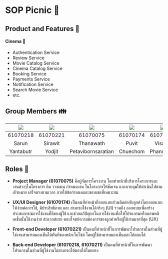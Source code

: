 # SOP Picnic 👋

## Product and Features 🌱
#### Cinema 🎥
- Authentication Service
- Review Service
- Movie Catalog Service
- Cinema Catalog Service
- Booking Service
- Payments Service
- Notification Service
- Search Movie Service
- etc.

## Group Members 👪
|![](https://avatars0.githubusercontent.com/u/42176460?s=150&v=4)|![](https://avatars0.githubusercontent.com/u/42561981?s=150&v=4)|![](https://avatars0.githubusercontent.com/u/43027706?s=150&v=4)|![](https://avatars0.githubusercontent.com/u/42972606?s=150&v=4)|![](https://avatars0.githubusercontent.com/u/43022322?s=150&v=4)
|:-:|:-:|:-:|:-:|:-:|
|61070218|61070221|61070075|61070174|61070211|
|Sarun|Sirawit|Thanawath|Puvit|Visarut
|Yantabutr|Yodjit|Petavibornsaratian|Chuechom|Phanmaisri

## Roles 📜

- <b>Project Manager (61070075)</b>
คือผู้จัดการโครงงาน โดยทําหน้าที่บริหารโครงการและงานต่างๆในโครงการ คิด วางแผน กำหนดงาน ในโครงการให้ชัดเจน และควบคุมให้ดำเนินไปตามเป้าหมาย เสร็จตรงตามเวลา ภายใต้ข้อกำหนดและขอบเขตที่เหมาะสม

- <b>UX/UI Designer (61070174) </b>
เป็นคนที่ทําหน้าที่ออกแบบส่วนติดต่อกับลูกค้าโดยออกแบบให้ง่ายต่อการใช้, มีประสิทธิภาพ และ สามารถใช้งานได้จริงๆ (UI)
รวมถึง ออกแบบเพื่อสร้างประสบการณ์การใช้งานที่ดีของผู้ใช้ และช่วยแก้ปัญหาในการใช้งานเพื่อให้โปรแกรมหรือแอพพลิเคชั่นนั้นใช้งานง่าย สะดวกสบาย ตอบโจทย์ความต้องการของลูกค้าหรือผู้ใช้งานมากที่สุด (UX)

- <b>Front-end Developer (61070221)</b>
เป็นคนที่ทําหน้าที่ในการพัฒนาโปรแกรมในส่วนที่ผู้ใช่งานสามารถมองเห็นได้ทันทีของหน้าเว็บไซต์ โดยผู้ใช้สามารถมองเห็นและโต้ตอบได้

- <b>Back-end Developer (61070218, 61070211)</b>
เป็นคนที่ทําหน้าที่ในการพัฒนาโปรแกรมในส่วนที่ผู้ใช่งานไม่สามารถโต้ตอบได้โดยตรง
